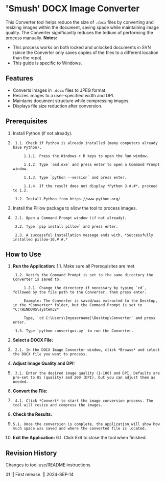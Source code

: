 # 'Smush' DOCX Image Converter
This Converter tool helps reduce the size of `.docx` files by converting and resizing images within the document, saving space while maintaining image quality. The Converter significantly reduces the tedium of performing the process manually.
**Notes:** 
- This process works on both locked and unlocked documents in SVN (since the Converter only saves copies of the files to a different location than the repo). 
- This guide is specific to Windows.


## Features
- Converts images in `.docx` files to JPEG format.
- Resizes images to a user-specified width and DPI.
- Maintains document structure while compressing images.
- Displays file size reduction after conversion.


## Prerequisites
1. Install Python (if not already).
2. 
		1.1. Check if Python is already installed (many computers already have Python).
   
			1.1.1. Press the Windows + R keys to open the Run window.
   
			1.1.2. Type `cmd.exe` and press enter to open a Command Prompt window.
   
			1.1.3. Type `python --version` and press enter.
   
			1.1.4. If the result does not display *Python 3.#.#*, proceed to 1.2.
   
		1.2. Install Python from https://www.python.org/
   
	
4. Install the Pillow package to allow the tool to process images.
5. 
		2.1. Open a Command Prompt window (if not already).
   
		2.2. Type `pip install pillow` and press enter.
   
		2.3. A successful installation message ends with, *Successfully installed pillow-10.#.#.*
   


## How to Use
1. **Run the Application:**
		1.1. Make sure all Prerequisites are met.
   
		1.2. Verify the Command Prompt is set to the same directory the Converter is saved to.
   
			1.2.1. Change the directory if necessary by typing `cd`, followed by the file path to the Converter, then press enter.
   
			Example: The Converter is saved/was extracted to the Desktop, in the *Converter* folder, but the Command Prompt is set to *C:\WINDOWS\system32*
   
			Type, `cd C:\Users\[myusername]\Desktop\Converter` and press enter.
   
		1.3. Type `python convertgui.py` to run the Converter.
   

3. **Select a DOCX File:**
4. 
		2.1. In the DOCX Image Converter window, click *Browse* and select the DOCX file you want to process.
5. **Adjust Image Quality and DPI:**
6. 
		3.1. Enter the desired image quality (1-100) and DPI. Defaults are pre-set to 85 (quality) and 200 (DPI), but you can adjust them as needed.
7. **Convert the File:**
8. 
		4.1. Click *Convert* to start the image conversion process. The tool will resize and compress the images.
9. **Check the Results:**
10. 
		5.1. Once the conversion is complete, the application will show how much space was saved and where the converted file is located.
11. **Exit the Application:**
		6.1. Click *Exit* to close the tool when finished.
		
		
## Revision History
Changes to tool use/README instructions.

01 || First release. || 2024-SEP-14
